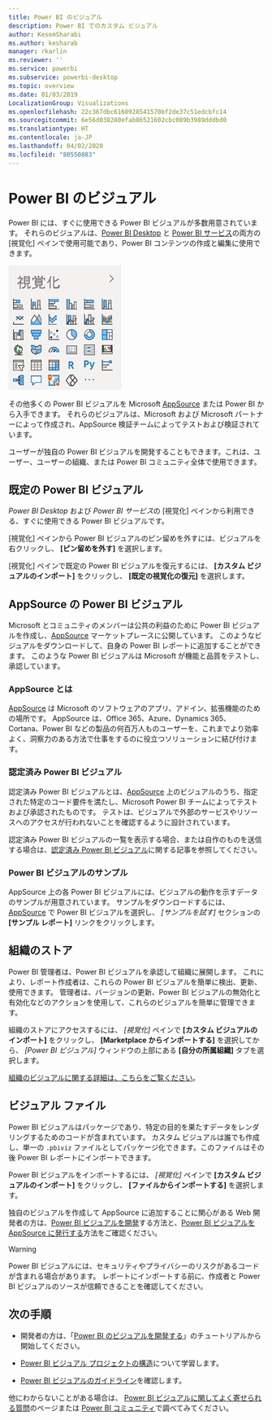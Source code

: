 ```yaml
---
title: Power BI のビジュアル
description: Power BI でのカスタム ビジュアル
author: KesemSharabi
ms.author: kesharab
manager: rkarlin
ms.reviewer: ''
ms.service: powerbi
ms.subservice: powerbi-desktop
ms.topic: overview
ms.date: 01/03/2019
LocalizationGroup: Visualizations
ms.openlocfilehash: 22c367dbc6160928541570bf2de37c51edcbfc14
ms.sourcegitcommit: 6e56d038280efab86521602cbc089b3989dddbd0
ms.translationtype: HT
ms.contentlocale: ja-JP
ms.lasthandoff: 04/02/2020
ms.locfileid: "80550883"
---
```

# <a name="visuals-in-power-bi"></a>Power BI のビジュアル

Power BI には、すぐに使用できる Power BI ビジュアルが多数用意されています。 それらのビジュアルは、[Power BI Desktop](https://powerbi.microsoft.com/desktop/) と [Power BI サービス](https://app.powerbi.com)の両方の [視覚化] ペインで使用可能であり、Power BI コンテンツの作成と編集に使用できます。

![視覚化](media/power-bi-custom-visuals/power-bi-visualizations.png)

その他多くの Power BI ビジュアルを Microsoft [AppSource](https://nam06.safelinks.protection.outlook.com/?url=https%3A%2F%2Fappsource.microsoft.com%2Fen-us%2Fmarketplace%2Fapps%3Fpage%3D1%26product%3Dpower-bi-visuals&data=02%7C01%7CKesem.Sharabi%40microsoft.com%7C6d9286afacb3468d4cde08d740b76694%7C72f988bf86f141af91ab2d7cd011db47%7C1%7C0%7C637049028749147718&sdata=igWm0e1vXdgGcbyvngQBrHQVAkahPnxPC1ZhUPntGI8%3D&reserved=0) または Power BI から入手できます。 それらのビジュアルは、Microsoft および Microsoft パートナーによって作成され、AppSource 検証チームによってテストおよび検証されています。

ユーザーが独自の Power BI ビジュアルを開発することもできます。これは、ユーザー、ユーザーの組織、または Power BI コミュニティ全体で使用できます。

## <a name="default-power-bi-visuals"></a>既定の Power BI ビジュアル

*Power BI Desktop* および *Power BI サービス*の [視覚化] ペインから利用できる、すぐに使用できる Power BI ビジュアルです。

[視覚化] ペインから Power BI ビジュアルのピン留めを外すには、ビジュアルを右クリックし、 **[ピン留めを外す]** を選択します。

[視覚化] ペインで既定の Power BI ビジュアルを復元するには、 **[カスタム ビジュアルのインポート]** をクリックし、 **[既定の視覚化の復元]** を選択します。 

## <a name="appsource-power-bi-visuals"></a>AppSource の Power BI ビジュアル

Microsoft とコミュニティのメンバーは公共の利益のために Power BI ビジュアルを作成し、[AppSource](https://appsource.microsoft.com/marketplace/apps?product=power-bi-visuals) マーケットプレースに公開しています。 このようなビジュアルをダウンロードして、自身の Power BI レポートに追加することができます。 このような Power BI ビジュアルは Microsoft が機能と品質をテストし、承認しています。

### <a name="what-is-appsource"></a>AppSource とは

[AppSource](https://appsource.microsoft.com/marketplace/apps?product=power-bi-visuals) は Microsoft のソフトウェアのアプリ、アドイン、拡張機能のための場所です。 AppSource は、Office 365、Azure、Dynamics 365、Cortana、Power BI などの製品の何百万人ものユーザーを、これまでより効率よく、洞察力のある方法で仕事をするのに役立つソリューションに結び付けます。

### <a name="certified-power-bi-visuals"></a>認定済み Power BI ビジュアル

認定済み Power BI ビジュアルとは、[AppSource](https://nam06.safelinks.protection.outlook.com/?url=https%3A%2F%2Fappsource.microsoft.com%2Fen-us%2Fmarketplace%2Fapps%3Fpage%3D1%26product%3Dpower-bi-visuals&data=02%7C01%7CKesem.Sharabi%40microsoft.com%7C6d9286afacb3468d4cde08d740b76694%7C72f988bf86f141af91ab2d7cd011db47%7C1%7C0%7C637049028749147718&sdata=igWm0e1vXdgGcbyvngQBrHQVAkahPnxPC1ZhUPntGI8%3D&reserved=0) 上のビジュアルのうち、指定された特定のコード要件を満たし、Microsoft Power BI チームによってテストおよび承認されたものです。 テストは、ビジュアルで外部のサービスやリソースへのアクセスが行われないことを確認するように設計されています。

認定済み Power BI ビジュアルの一覧を表示する場合、または自作のものを送信する場合は、[認定済み Power BI ビジュアル](power-bi-custom-visuals-certified.md)に関する記事を参照してください。

### <a name="samples-for-power-bi-visuals"></a>Power BI ビジュアルのサンプル

AppSource 上の各 Power BI ビジュアルには、ビジュアルの動作を示すデータのサンプルが用意されています。 サンプルをダウンロードするには、[AppSource](https://nam06.safelinks.protection.outlook.com/?url=https%3A%2F%2Fappsource.microsoft.com%2Fen-us%2Fmarketplace%2Fapps%3Fpage%3D1%26product%3Dpower-bi-visuals&data=02%7C01%7CKesem.Sharabi%40microsoft.com%7C6d9286afacb3468d4cde08d740b76694%7C72f988bf86f141af91ab2d7cd011db47%7C1%7C0%7C637049028749147718&sdata=igWm0e1vXdgGcbyvngQBrHQVAkahPnxPC1ZhUPntGI8%3D&reserved=0) で Power BI ビジュアルを選択し、 *[サンプルを試す]* セクションの **[サンプル レポート]** リンクをクリックします。

## <a name="organizational-store"></a>組織のストア

Power BI 管理者は、Power BI ビジュアルを承認して組織に展開します。 これにより、レポート作成者は、これらの Power BI ビジュアルを簡単に検出、更新、使用できます。 管理者は、バージョンの更新、Power BI ビジュアルの無効化と有効化などのアクションを使用して、これらのビジュアルを簡単に管理できます。

組織のストアにアクセスするには、 *[視覚化]* ペインで **[カスタム ビジュアルのインポート]** をクリックし、 **[Marketplace からインポートする]** を選択してから、 *[Power BI ビジュアル]* ウィンドウの上部にある **[自分の所属組織]** タブを選択します。

[組織のビジュアルに関する詳細は、こちらをご覧ください](power-bi-custom-visuals-organization.md)。

## <a name="visual-files"></a>ビジュアル ファイル

Power BI ビジュアルはパッケージであり、特定の目的を果たすデータをレンダリングするためのコードが含まれています。 カスタム ビジュアルは誰でも作成し、単一の `.pbiviz` ファイルとしてパッケージ化できます。このファイルはその後 Power BI レポートにインポートできます。

Power BI ビジュアルをインポートするには、 *[視覚化]* ペインで **[カスタム ビジュアルのインポート]** をクリックし、 **[ファイルからインポートする]** を選択します。

独自のビジュアルを作成して AppSource に追加することに関心がある Web 開発者の方は、[Power BI ビジュアルを開発](custom-visual-develop-tutorial.md)する方法と、[Power BI ビジュアルを AppSource に発行する](office-store.md)方法をご確認ください。

> [!WARNING]
> Power BI ビジュアルには、セキュリティやプライバシーのリスクがあるコードが含まれる場合があります。 レポートにインポートする前に、作成者と Power BI ビジュアルのソースが信頼できることを確認してください。

## <a name="next-steps"></a>次の手順

* 開発者の方は、「[Power BI のビジュアルを開発する](custom-visual-develop-tutorial.md)」のチュートリアルから開始してください。

* [Power BI ビジュアル プロジェクトの構造](visual-project-structure.md)について学習します。

* [Power BI ビジュアルのガイドライン](guidelines-powerbi-visuals.md)を確認します。

他にわからないことがある場合は、 [Power BI ビジュアルに関してよく寄せられる質問](power-bi-custom-visuals-faq.md)のページまたは [Power BI コミュニティ](https://community.powerbi.com/)で調べてみてください。